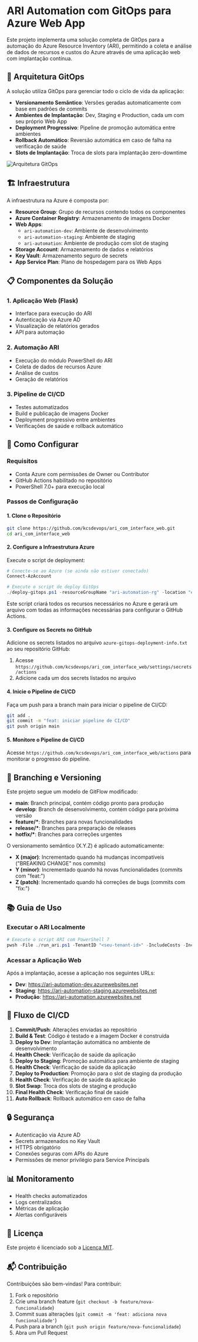 # ARI Automation com GitOps para Azure Web App

Este projeto implementa uma solução completa de GitOps para a automação do Azure Resource Inventory (ARI), permitindo a coleta e análise de dados de recursos e custos do Azure através de uma aplicação web com implantação contínua.

## 🚀 Arquitetura GitOps

A solução utiliza GitOps para gerenciar todo o ciclo de vida da aplicação:

- **Versionamento Semântico**: Versões geradas automaticamente com base em padrões de commits
- **Ambientes de Implantação**: Dev, Staging e Production, cada um com seu próprio Web App
- **Deployment Progressivo**: Pipeline de promoção automática entre ambientes
- **Rollback Automático**: Reversão automática em caso de falha na verificação de saúde
- **Slots de Implantação**: Troca de slots para implantação zero-downtime

![Arquitetura GitOps](https://raw.githubusercontent.com/kcsdevops/ari_com_interface_web/main/docs/gitops-architecture.png)

## 🏗️ Infraestrutura

A infraestrutura na Azure é composta por:

- **Resource Group**: Grupo de recursos contendo todos os componentes
- **Azure Container Registry**: Armazenamento de imagens Docker
- **Web Apps**:
  - `ari-automation-dev`: Ambiente de desenvolvimento
  - `ari-automation-staging`: Ambiente de staging
  - `ari-automation`: Ambiente de produção com slot de staging
- **Storage Account**: Armazenamento de dados e relatórios
- **Key Vault**: Armazenamento seguro de secrets
- **App Service Plan**: Plano de hospedagem para os Web Apps

## 📋 Componentes da Solução

### 1. Aplicação Web (Flask)
- Interface para execução do ARI
- Autenticação via Azure AD
- Visualização de relatórios gerados
- API para automação

### 2. Automação ARI
- Execução do módulo PowerShell do ARI
- Coleta de dados de recursos Azure
- Análise de custos
- Geração de relatórios

### 3. Pipeline de CI/CD
- Testes automatizados
- Build e publicação de imagens Docker
- Deployment progressivo entre ambientes
- Verificações de saúde e rollback automático

## 🔧 Como Configurar

### Requisitos
- Conta Azure com permissões de Owner ou Contributor
- GitHub Actions habilitado no repositório
- PowerShell 7.0+ para execução local

### Passos de Configuração

#### 1. Clone o Repositório
```bash
git clone https://github.com/kcsdevops/ari_com_interface_web.git
cd ari_com_interface_web
```

#### 2. Configure a Infraestrutura Azure
Execute o script de deployment:

```powershell
# Conecte-se ao Azure (se ainda não estiver conectado)
Connect-AzAccount

# Execute o script de deploy GitOps
./deploy-gitops.ps1 -resourceGroupName "ari-automation-rg" -location "eastus"
```

Este script criará todos os recursos necessários no Azure e gerará um arquivo com todas as informações necessárias para configurar o GitHub Actions.

#### 3. Configure os Secrets no GitHub

Adicione os secrets listados no arquivo `azure-gitops-deployment-info.txt` ao seu repositório GitHub:

1. Acesse `https://github.com/kcsdevops/ari_com_interface_web/settings/secrets/actions`
2. Adicione cada um dos secrets listados no arquivo

#### 4. Inicie o Pipeline de CI/CD

Faça um push para a branch main para iniciar o pipeline de CI/CD:

```bash
git add .
git commit -m "feat: iniciar pipeline de CI/CD"
git push origin main
```

#### 5. Monitore o Pipeline de CI/CD

Acesse `https://github.com/kcsdevops/ari_com_interface_web/actions` para monitorar o progresso do pipeline.

## 🧪 Branching e Versioning

Este projeto segue um modelo de GitFlow modificado:

- **main**: Branch principal, contém código pronto para produção
- **develop**: Branch de desenvolvimento, contém código para próxima versão
- **feature/\***: Branches para novas funcionalidades
- **release/\***: Branches para preparação de releases
- **hotfix/\***: Branches para correções urgentes

O versionamento semântico (X.Y.Z) é aplicado automaticamente:
- **X (major)**: Incrementado quando há mudanças incompatíveis ("BREAKING CHANGE" nos commits)
- **Y (minor)**: Incrementado quando há novas funcionalidades (commits com "feat:")
- **Z (patch)**: Incrementado quando há correções de bugs (commits com "fix:")

## 📚 Guia de Uso

### Executar o ARI Localmente

```powershell
# Execute o script ARI com PowerShell 7
pwsh -File ./run_ari.ps1 -TenantID "<seu-tenant-id>" -IncludeCosts -IncludeTags
```

### Acessar a Aplicação Web

Após a implantação, acesse a aplicação nos seguintes URLs:

- **Dev**: https://ari-automation-dev.azurewebsites.net
- **Staging**: https://ari-automation-staging.azurewebsites.net
- **Produção**: https://ari-automation.azurewebsites.net

## 🔄 Fluxo de CI/CD

1. **Commit/Push**: Alterações enviadas ao repositório
2. **Build & Test**: Código é testado e a imagem Docker é construída
3. **Deploy to Dev**: Implantação automática no ambiente de desenvolvimento
4. **Health Check**: Verificação de saúde da aplicação
5. **Deploy to Staging**: Promoção automática para ambiente de staging
6. **Health Check**: Verificação de saúde da aplicação
7. **Deploy to Production**: Promoção para o slot de staging da produção
8. **Health Check**: Verificação de saúde da aplicação
9. **Slot Swap**: Troca dos slots de staging e produção
10. **Final Health Check**: Verificação final de saúde
11. **Auto Rollback**: Rollback automático em caso de falha

## 🔒 Segurança

- Autenticação via Azure AD
- Secrets armazenados no Key Vault
- HTTPS obrigatório
- Conexões seguras com APIs do Azure
- Permissões de menor privilégio para Service Principals

## 📊 Monitoramento

- Health checks automatizados
- Logs centralizados
- Métricas de aplicação
- Alertas configuráveis

## 📝 Licença

Este projeto é licenciado sob a [Licença MIT](LICENSE).

## 📬 Contribuição

Contribuições são bem-vindas! Para contribuir:

1. Fork o repositório
2. Crie uma branch feature (`git checkout -b feature/nova-funcionalidade`)
3. Commit suas alterações (`git commit -m 'feat: adiciona nova funcionalidade'`)
4. Push para a branch (`git push origin feature/nova-funcionalidade`)
5. Abra um Pull Request
